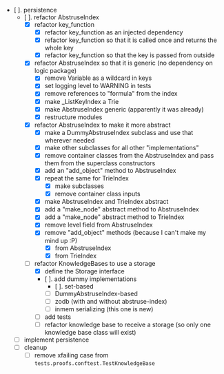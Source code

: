 
- [ ]. persistence
    - [ ]. refactor AbstruseIndex
        - [x] refactor key_function
            - [x] refactor key_function as an injected dependency
            - [x] refactor key_function so that it is called once and returns the whole key
            - [x] refactor key_function so that the key is passed from outside
        - [x] refactor AbstruseIndex so that it is generic (no dependency on logic package)
            - [x] remove Variable as a wildcard in keys
            - [x] set logging level to WARNING in tests
            - [x] remove references to "formula" from the index
            - [x] make _ListKeyIndex a Trie
            - [x] make AbstruseIndex generic (apparently it was already)
            - [x] restructure modules
        - [x] refactor AbstruseIndex to make it more abstract
            - [x] make a DummyAbstruseIndex subclass and use that wherever needed
            - [x] make other subclasses for all other "implementations"
            - [x] remove container classes from the AbstruseIndex and pass them from the superclass constructors
            - [x] add an "add_object" method to AbstruseIndex
            - [x] repeat the same for TrieIndex
                - [x] make subclasses
                - [x] remove container class inputs
            - [x] make AbstruseIndex and TrieIndex abstract
            - [x] add a "make_node" abstract method to AbstruseIndex
            - [x] add a "make_node" abstract method to TrieIndex
            - [x] remove level field from AbstruseIndex
            - [x] remove "add_object" methods (because I can't make my mind up :P)
                - [x] from AbstruseIndex
                - [x] from TrieIndex
        - [ ] refactor KnowledgeBases to use a storage
            - [x] define the Storage interface
            - [ ]. add dummy implementations
                - [ ]. set-based
                - [ ] DummyAbstruseIndex-based
                - [ ] zodb (with and without abstruse-index)
                - [ ] inmem serializing (this one is new)
            - [ ] add tests
            - [ ] refactor knowledge base to receive a storage (so only one knowledge base class will exist)
    - [ ] implement persistence
    - [ ] cleanup
        - [ ] remove xfailing case from `tests.proofs.conftest.TestKnowledgeBase`